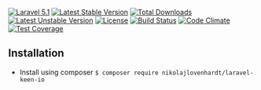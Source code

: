 [![Laravel 5.1](https://img.shields.io/badge/Laravel-5.1-orange.svg?style=flat-square)](http://laravel.com) [![Latest Stable Version](https://poser.pugx.org/nikolajlovenhardt/laravel-keen-io/v/stable)](https://packagist.org/packages/nikolajlovenhardt/laravel-keen-io) [![Total Downloads](https://poser.pugx.org/nikolajlovenhardt/laravel-keen-io/downloads)](https://packagist.org/packages/nikolajlovenhardt/laravel-keen-io) [![Latest Unstable Version](https://poser.pugx.org/nikolajlovenhardt/laravel-keen-io/v/unstable)](https://packagist.org/packages/nikolajlovenhardt/laravel-keen-io) [![License](https://poser.pugx.org/nikolajlovenhardt/laravel-keen-io/license)](https://packagist.org/packages/nikolajlovenhardt/laravel-keen-io) [![Build Status](https://travis-ci.org/nikolajlovenhardt/laravel-keen-io.svg?branch=master)](https://travis-ci.org/nikolajlovenhardt/laravel-keen-io) [![Code Climate](https://codeclimate.com/github/nikolajlovenhardt/laravel-keen-io/badges/gpa.svg)](https://codeclimate.com/github/nikolajlovenhardt/laravel-keen-io) [![Test Coverage](https://codeclimate.com/github/nikolajlovenhardt/laravel-keen-io/badges/coverage.svg)](https://codeclimate.com/github/nikolajlovenhardt/laravel-keen-io/coverage)

## Installation
- Install using composer `$ composer require nikolajlovenhardt/laravel-keen-io`